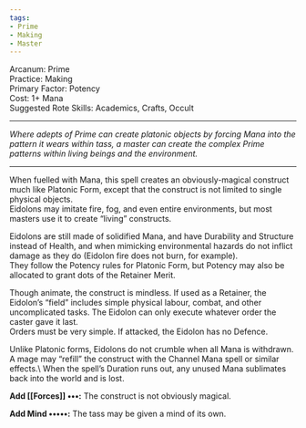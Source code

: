 ```yaml
---
tags:
- Prime
- Making
- Master
---
```


Arcanum: Prime\
Practice: Making\
Primary Factor: Potency\
Cost: 1+ Mana\
Suggested Rote Skills: Academics, Crafts, Occult

---

_Where adepts of Prime can create platonic objects by forcing Mana into the pattern it wears within tass, a master can create the complex Prime patterns within living beings and the environment._

---

When fuelled with Mana, this spell creates an obviously-magical construct much like Platonic Form, except that the construct is not limited to single physical objects.\
Eidolons may imitate fire, fog, and even entire environments, but most masters use it to create “living” constructs.

Eidolons are still made of solidified Mana, and have Durability and Structure instead of Health, and when mimicking environmental hazards do not inflict damage as they do (Eidolon fire does not burn, for example).\
They follow the Potency rules for Platonic Form, but Potency may also be allocated to grant dots of the Retainer Merit.

Though animate, the construct is mindless. If used as a Retainer, the Eidolon’s “field” includes simple physical labour, combat, and other uncomplicated tasks. The Eidolon can only execute whatever order the caster gave it last.\
Orders must be very simple. If attacked, the Eidolon has no Defence.

Unlike Platonic forms, Eidolons do not crumble when all Mana is withdrawn. A mage may “refill” the construct with the Channel Mana spell or similar effects.\ When the spell’s Duration runs out, any unused Mana sublimates back into the world and is lost.

**Add [[Forces]] •••:** The construct is not obviously magical.

**Add Mind •••••:** The tass may be given a mind of its own.